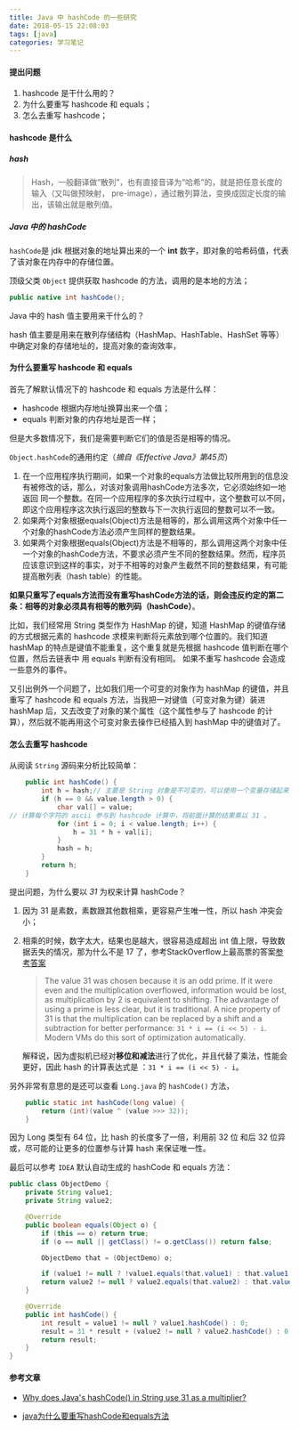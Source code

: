 ```yaml
---
title: Java 中 hashCode 的一些研究
date: 2018-05-15 22:08:03
tags: [java]
categories: 学习笔记
---
```


#### 提出问题
1. hashcode 是干什么用的？
2. 为什么要重写 hashcode 和 equals；
3. 怎么去重写 hashcode；

<!--more-->

#### hashcode 是什么

##### hash

> Hash，一般翻译做“散列”，也有直接音译为“哈希”的，就是把任意长度的输入（又叫做预映射， pre-image），通过散列算法，变换成固定长度的输出，该输出就是散列值。

##### Java 中的 hashCode

`hashCode`是 jdk 根据对象的地址算出来的一个 **int** 数字，即对象的哈希码值，代表了该对象在内存中的存储位置。

顶级父类 `Object` 提供获取 hashcode 的方法，调用的是本地的方法；

```java
public native int hashCode();
```

Java 中的 hash 值主要用来干什么的？

hash 值主要是用来在散列存储结构（HashMap、HashTable、HashSet 等等）中确定对象的存储地址的，提高对象的查询效率，

#### 为什么要重写 hashcode 和 equals

首先了解默认情况下的 hashcode 和 equals 方法是什么样：

* hashcode 根据内存地址换算出来一个值；
* equals 判断对象的内存地址是否一样；

但是大多数情况下，我们是需要判断它们的值是否是相等的情况。

`Object.hashCode`的通用约定（*摘自《Effective Java》第45页*）

1. 在一个应用程序执行期间，如果一个对象的equals方法做比较所用到的信息没有被修改的话，那么，对该对象调用hashCode方法多次，它必须始终如一地返回 同一个整数。在同一个应用程序的多次执行过程中，这个整数可以不同，即这个应用程序这次执行返回的整数与下一次执行返回的整数可以不一致。
2. 如果两个对象根据equals(Object)方法是相等的，那么调用这两个对象中任一个对象的hashCode方法必须产生同样的整数结果。
3. 如果两个对象根据equals(Object)方法是不相等的，那么调用这两个对象中任一个对象的hashCode方法，不要求必须产生不同的整数结果。然而，程序员应该意识到这样的事实，对于不相等的对象产生截然不同的整数结果，有可能提高散列表（hash table）的性能。

**如果只重写了equals方法而没有重写hashCode方法的话，则会违反约定的第二条：相等的对象必须具有相等的散列码（hashCode）**。

比如，我们经常用 String 类型作为 HashMap 的键，知道 HashMap 的键值存储的方式根据元素的 hashcode 求模来判断将元素放到哪个位置的。我们知道 hashMap 的特点是键值不能重复，这个重复就是先根据 hashcode 值判断在哪个位置，然后去链表中 用 equals 判断有没有相同。 如果不重写 hashcode 会造成一些意外的事件。

又引出例外一个问题了，比如我们用一个可变的对象作为 hashMap 的键值，并且重写了 hashcode 和 equals 方法，当我把一对键值（可变对象为键）装进 hashMap 后，又去改变了对象的某个属性（这个属性参与了 hashcode 的计算），然后就不能再用这个可变对象去操作已经插入到 hashMap 中的键值对了。

#### 怎么去重写 hashcode

从阅读 `String` 源码来分析比较简单：

```java
    public int hashCode() {
        int h = hash;// 主要是 String 对象是不可变的，可以使用一个变量存储起来，方便以后使用。
        if (h == 0 && value.length > 0) {
            char val[] = value;
// 计算每个字符的 ascii 参与到 hashcode 计算中，将前面计算的结果乘以 31 。
            for (int i = 0; i < value.length; i++) {
                h = 31 * h + val[i];
            }
            hash = h;
        }
        return h;
    }
```

提出问题，为什么要以 *31* 为权来计算 hashCode？

1. 因为 31 是素数，素数跟其他数相乘，更容易产生唯一性，所以 hash 冲突会小；

2. 相乘的时候，数字太大，结果也是越大，很容易造成超出 int 值上限，导致数据丢失的情况，那为什么不是 17 了，参考StackOverflow上最高票的答案[参考答案](https://stackoverflow.com/questions/299304/why-does-javas-hashcode-in-string-use-31-as-a-multiplier)

   > The value 31 was chosen because it is an odd prime. If it were even and the multiplication overflowed, information would be lost, as multiplication by 2 is equivalent to shifting. The advantage of using a prime is less clear, but it is traditional. A nice property of 31 is that the multiplication can be replaced by a shift and a subtraction for better performance: `31 * i == (i << 5) - i`. Modern VMs do this sort of optimization automatically.

   解释说，因为虚拟机已经对**移位和减法**进行了优化，并且代替了乘法，性能会更好，因此 hash 的计算表达式是 ：`31 * i == (i << 5) - i`。

另外非常有意思的是还可以查看 `Long.java` 的 `hashCode()` 方法，

```java
    public static int hashCode(long value) {
        return (int)(value ^ (value >>> 32));
    }
```

因为 Long 类型有 64 位，比 hash 的长度多了一倍，利用前 32 位 和后 32 位异或，尽可能的让更多的位置参与计算 hash 来保证唯一性。

最后可以参考 `IDEA` 默认自动生成的 hashCode 和 equals 方法：

```java
public class ObjectDemo {
    private String value1;
    private String value2;

    @Override
    public boolean equals(Object o) {
        if (this == o) return true; 
        if (o == null || getClass() != o.getClass()) return false;

        ObjectDemo that = (ObjectDemo) o;

        if (value1 != null ? !value1.equals(that.value1) : that.value1 != null) return false; 
        return value2 != null ? value2.equals(that.value2) : that.value2 == null;
    }

    @Override
    public int hashCode() {
        int result = value1 != null ? value1.hashCode() : 0;
        result = 31 * result + (value2 != null ? value2.hashCode() : 0);
        return result;
    }
}
```

#### 参考文章

* [Why does Java's hashCode() in String use 31 as a multiplier?](https://stackoverflow.com/questions/299304/why-does-javas-hashcode-in-string-use-31-as-a-multiplier)

* [java为什么要重写hashCode和equals方法 ](https://blog.csdn.net/zknxx/article/details/53862572)

